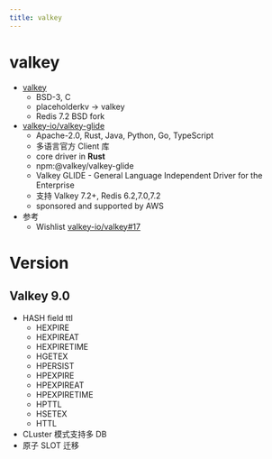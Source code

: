 ```yaml
---
title: valkey
---
```


# valkey

- [valkey](https://github.com/valkey-io/valkey)
  - BSD-3, C
  - placeholderkv -> valkey
  - Redis 7.2 BSD fork
- [valkey-io/valkey-glide](https://github.com/valkey-io/valkey-glide)
  - Apache-2.0, Rust, Java, Python, Go, TypeScript
  - 多语言官方 Client 库
  - core driver in **Rust**
  - npm:@valkey/valkey-glide
  - Valkey GLIDE - General Language Independent Driver for the Enterprise
  - 支持 Valkey 7.2+, Redis 6.2,7.0,7.2
  - sponsored and supported by AWS
- 参考
  - Wishlist [valkey-io/valkey#17](https://github.com/valkey-io/valkey/issues/17)

# Version

## Valkey 9.0

- HASH field ttl
  - HEXPIRE
  - HEXPIREAT
  - HEXPIRETIME
  - HGETEX
  - HPERSIST
  - HPEXPIRE
  - HPEXPIREAT
  - HPEXPIRETIME
  - HPTTL
  - HSETEX
  - HTTL
- CLuster 模式支持多 DB
- 原子 SLOT 迁移

